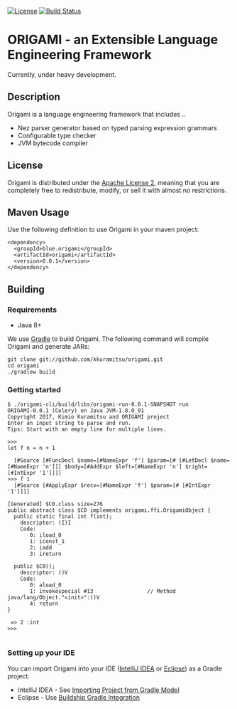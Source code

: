 [![License](https://img.shields.io/badge/license-Apache%202-blue.svg)](#license)
[![Build Status](https://travis-ci.org/kkuramitsu/origami.svg?branch=master)](https://travis-ci.org/kkuramitsu/origami)
<!--
[![Coverage Status](https://coveralls.io/repos/github/sekiguchi-nagisa/ydsh/badge.svg?branch=master)](https://coveralls.io/github/sekiguchi-nagisa/ydsh?branch=master)
-->

# ORIGAMI - an Extensible Language Engineering Framework

Currently, under heavy development.

Description
-----------

Origami is a language engineering framework that includes ..

* Nez parser generator based on typed parsing expression grammars
* Configurable type checker
* JVM bytecode compiler

License
-------

Origami is distributed under the [Apache License 2](http://www.apache.org/licenses/LICENSE-2.0), meaning that you are completely free to redistribute, modify, or sell it with almost no restrictions.

<!--
Documentation
-------------

* [wiki](https://github.com/kkuramitsu/origami/wiki)

Forums
------

* [origami-users](https://groups.google.com/group/origami-users)
* [origami-dev](https://groups.google.com/group/origami-dev)

-->

Maven Usage
------------

Use the following definition to use Origami in your maven project:

```
<dependency>
  <groupId>blue.origami</groupId>
  <artifactId>origami</artifactId>
  <version>0.0.1</version>
</dependency>
```

Building
--------

### Requirements

* Java 8+

We use [Gradle](https://gradle.org/) to build Origami. The following command will compile Origami and generate JARs:

```
git clone git://github.com/kkuramitsu/origami.git
cd origami
./gradlew build
```

### Getting started

```
$ ./origami-cli/build/libs/origami-run-0.0.1-SNAPSHOT run
ORIGAMI-0.0.1 (Celery) on Java JVM-1.8.0_91
Copyright 2017, Kimio Kuramitsu and ORIGAMI project
Enter an input string to parse and run.
Tips: Start with an empty line for multiple lines.

>>> 
let f n = n + 1

  [#Source [#FuncDecl $name=[#NameExpr 'f'] $param=[# [#LetDecl $name=[#NameExpr 'n']]] $body=[#AddExpr $left=[#NameExpr 'n'] $right=[#IntExpr '1']]]]
>>> f 1
  [#Source [#ApplyExpr $recv=[#NameExpr 'f'] $param=[# [#IntExpr '1']]]]

[Generated] $C0.class size=276
public abstract class $C0 implements origami.ffi.OrigamiObject {
  public static final int f(int);
    descriptor: (I)I
    Code:
       0: iload_0
       1: iconst_1
       2: iadd
       3: ireturn

  public $C0();
    descriptor: ()V
    Code:
       0: aload_0
       1: invokespecial #13                 // Method java/lang/Object."<init>":()V
       4: return
}

 => 2 :int
>>> 


```

### Setting up your IDE

You can import Origami into your IDE ([IntelliJ IDEA](https://www.jetbrains.com/idea/) or [Eclipse](http://www.eclipse.org/)) as a Gradle project.

- IntelliJ IDEA - See [Importing Project from Gradle Model](https://www.jetbrains.com/help/idea/2016.3/importing-project-from-gradle-model.html)
- Eclipse - Use [Buildship Gradle Integration](http://marketplace.eclipse.org/content/buildship-gradle-integration)

